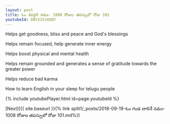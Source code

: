 ```yaml
---
layout: post
title: ఓం కపర్దినే నమః- 1008 రోజుల తపస్సులో రోజు 102
youtubeId: D0tX1tnXUQY
---
```

 
 
Helps get goodness, bliss and peace and God's blessings
 
Helps remain focused, help generate inner energy 
 
Helps boost physical and mental health 
 
Helps remain grounded and generates a sense of gratitude towards the greater power 
 
Helps reduce bad karma
 
How to learn English in your sleep for telugu people
 
 
 
 


{% include youtubePlayer.html id=page.youtubeId %}
 
[Next]({{ site.baseurl }}{% link split1/_posts/2018-09-19-ఓం గండ దారినే నమః- 1008 రోజుల తపస్సులో రోజు 101.md%})
 
